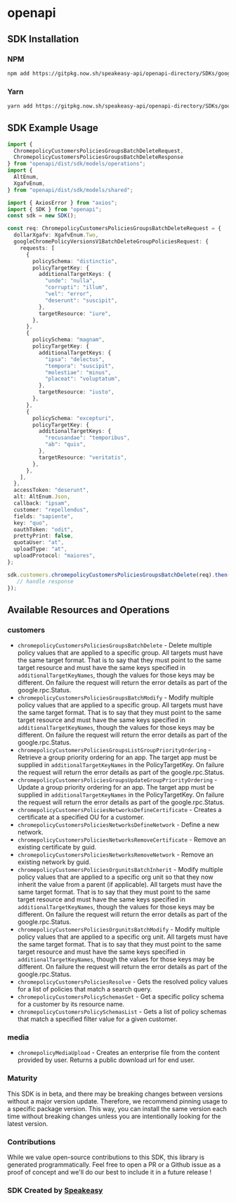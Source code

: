 # openapi

<!-- Start SDK Installation -->
## SDK Installation

### NPM

```bash
npm add https://gitpkg.now.sh/speakeasy-api/openapi-directory/SDKs/googleapis.com/chromepolicy/v1/typescript
```

### Yarn

```bash
yarn add https://gitpkg.now.sh/speakeasy-api/openapi-directory/SDKs/googleapis.com/chromepolicy/v1/typescript
```
<!-- End SDK Installation -->

## SDK Example Usage
<!-- Start SDK Example Usage -->
```typescript
import {
  ChromepolicyCustomersPoliciesGroupsBatchDeleteRequest,
  ChromepolicyCustomersPoliciesGroupsBatchDeleteResponse
} from "openapi/dist/sdk/models/operations";
import {
  AltEnum,
  XgafvEnum,
} from "openapi/dist/sdk/models/shared";

import { AxiosError } from "axios";
import { SDK } from "openapi";
const sdk = new SDK();

const req: ChromepolicyCustomersPoliciesGroupsBatchDeleteRequest = {
  dollarXgafv: XgafvEnum.Two,
  googleChromePolicyVersionsV1BatchDeleteGroupPoliciesRequest: {
    requests: [
      {
        policySchema: "distinctio",
        policyTargetKey: {
          additionalTargetKeys: {
            "unde": "nulla",
            "corrupti": "illum",
            "vel": "error",
            "deserunt": "suscipit",
          },
          targetResource: "iure",
        },
      },
      {
        policySchema: "magnam",
        policyTargetKey: {
          additionalTargetKeys: {
            "ipsa": "delectus",
            "tempora": "suscipit",
            "molestiae": "minus",
            "placeat": "voluptatum",
          },
          targetResource: "iusto",
        },
      },
      {
        policySchema: "excepturi",
        policyTargetKey: {
          additionalTargetKeys: {
            "recusandae": "temporibus",
            "ab": "quis",
          },
          targetResource: "veritatis",
        },
      },
    ],
  },
  accessToken: "deserunt",
  alt: AltEnum.Json,
  callback: "ipsam",
  customer: "repellendus",
  fields: "sapiente",
  key: "quo",
  oauthToken: "odit",
  prettyPrint: false,
  quotaUser: "at",
  uploadType: "at",
  uploadProtocol: "maiores",
};

sdk.customers.chromepolicyCustomersPoliciesGroupsBatchDelete(req).then((res: ChromepolicyCustomersPoliciesGroupsBatchDeleteResponse | AxiosError) => {
   // handle response
});
```
<!-- End SDK Example Usage -->

<!-- Start SDK Available Operations -->
## Available Resources and Operations


### customers

* `chromepolicyCustomersPoliciesGroupsBatchDelete` - Delete multiple policy values that are applied to a specific group. All targets must have the same target format. That is to say that they must point to the same target resource and must have the same keys specified in `additionalTargetKeyNames`, though the values for those keys may be different. On failure the request will return the error details as part of the google.rpc.Status.
* `chromepolicyCustomersPoliciesGroupsBatchModify` - Modify multiple policy values that are applied to a specific group. All targets must have the same target format. That is to say that they must point to the same target resource and must have the same keys specified in `additionalTargetKeyNames`, though the values for those keys may be different. On failure the request will return the error details as part of the google.rpc.Status.
* `chromepolicyCustomersPoliciesGroupsListGroupPriorityOrdering` - Retrieve a group priority ordering for an app. The target app must be supplied in `additionalTargetKeyNames` in the PolicyTargetKey. On failure the request will return the error details as part of the google.rpc.Status.
* `chromepolicyCustomersPoliciesGroupsUpdateGroupPriorityOrdering` - Update a group priority ordering for an app. The target app must be supplied in `additionalTargetKeyNames` in the PolicyTargetKey. On failure the request will return the error details as part of the google.rpc.Status.
* `chromepolicyCustomersPoliciesNetworksDefineCertificate` - Creates a certificate at a specified OU for a customer.
* `chromepolicyCustomersPoliciesNetworksDefineNetwork` - Define a new network.
* `chromepolicyCustomersPoliciesNetworksRemoveCertificate` - Remove an existing certificate by guid.
* `chromepolicyCustomersPoliciesNetworksRemoveNetwork` - Remove an existing network by guid.
* `chromepolicyCustomersPoliciesOrgunitsBatchInherit` - Modify multiple policy values that are applied to a specific org unit so that they now inherit the value from a parent (if applicable). All targets must have the same target format. That is to say that they must point to the same target resource and must have the same keys specified in `additionalTargetKeyNames`, though the values for those keys may be different. On failure the request will return the error details as part of the google.rpc.Status.
* `chromepolicyCustomersPoliciesOrgunitsBatchModify` - Modify multiple policy values that are applied to a specific org unit. All targets must have the same target format. That is to say that they must point to the same target resource and must have the same keys specified in `additionalTargetKeyNames`, though the values for those keys may be different. On failure the request will return the error details as part of the google.rpc.Status.
* `chromepolicyCustomersPoliciesResolve` - Gets the resolved policy values for a list of policies that match a search query.
* `chromepolicyCustomersPolicySchemasGet` - Get a specific policy schema for a customer by its resource name.
* `chromepolicyCustomersPolicySchemasList` - Gets a list of policy schemas that match a specified filter value for a given customer.

### media

* `chromepolicyMediaUpload` - Creates an enterprise file from the content provided by user. Returns a public download url for end user.
<!-- End SDK Available Operations -->

### Maturity

This SDK is in beta, and there may be breaking changes between versions without a major version update. Therefore, we recommend pinning usage
to a specific package version. This way, you can install the same version each time without breaking changes unless you are intentionally
looking for the latest version.

### Contributions

While we value open-source contributions to this SDK, this library is generated programmatically.
Feel free to open a PR or a Github issue as a proof of concept and we'll do our best to include it in a future release !

### SDK Created by [Speakeasy](https://docs.speakeasyapi.dev/docs/using-speakeasy/client-sdks)

